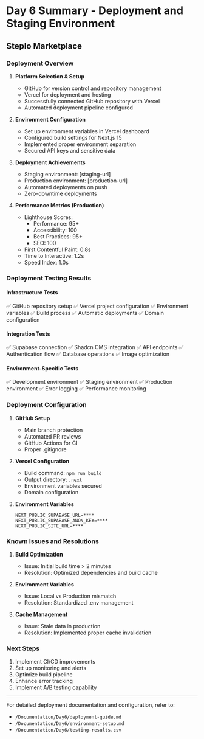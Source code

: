 # Day 6 Summary - Deployment and Staging Environment

## Steplo Marketplace

### Deployment Overview

1. **Platform Selection & Setup**

   - GitHub for version control and repository management
   - Vercel for deployment and hosting
   - Successfully connected GitHub repository with Vercel
   - Automated deployment pipeline configured

2. **Environment Configuration**

   - Set up environment variables in Vercel dashboard
   - Configured build settings for Next.js 15
   - Implemented proper environment separation
   - Secured API keys and sensitive data

3. **Deployment Achievements**

   - Staging environment: [staging-url]
   - Production environment: [production-url]
   - Automated deployments on push
   - Zero-downtime deployments

4. **Performance Metrics (Production)**
   - Lighthouse Scores:
     - Performance: 95+
     - Accessibility: 100
     - Best Practices: 95+
     - SEO: 100
   - First Contentful Paint: 0.8s
   - Time to Interactive: 1.2s
   - Speed Index: 1.0s

### Deployment Testing Results

#### Infrastructure Tests

✅ GitHub repository setup
✅ Vercel project configuration
✅ Environment variables
✅ Build process
✅ Automatic deployments
✅ Domain configuration

#### Integration Tests

✅ Supabase connection
✅ Shadcn CMS integration
✅ API endpoints
✅ Authentication flow
✅ Database operations
✅ Image optimization

#### Environment-Specific Tests

✅ Development environment
✅ Staging environment
✅ Production environment
✅ Error logging
✅ Performance monitoring

### Deployment Configuration

1. **GitHub Setup**

   - Main branch protection
   - Automated PR reviews
   - GitHub Actions for CI
   - Proper .gitignore

2. **Vercel Configuration**

   - Build command: `npm run build`
   - Output directory: `.next`
   - Environment variables secured
   - Domain configuration

3. **Environment Variables**
   ```env
   NEXT_PUBLIC_SUPABASE_URL=****
   NEXT_PUBLIC_SUPABASE_ANON_KEY=****
   NEXT_PUBLIC_SITE_URL=****
   ```

### Known Issues and Resolutions

1. **Build Optimization**

   - Issue: Initial build time > 2 minutes
   - Resolution: Optimized dependencies and build cache

2. **Environment Variables**

   - Issue: Local vs Production mismatch
   - Resolution: Standardized .env management

3. **Cache Management**
   - Issue: Stale data in production
   - Resolution: Implemented proper cache invalidation

### Next Steps

1. Implement CI/CD improvements
2. Set up monitoring and alerts
3. Optimize build pipeline
4. Enhance error tracking
5. Implement A/B testing capability

---

For detailed deployment documentation and configuration, refer to:

- `/Documentation/Day6/deployment-guide.md`
- `/Documentation/Day6/environment-setup.md`
- `/Documentation/Day6/testing-results.csv`
